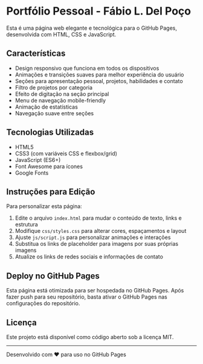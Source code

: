 # Portfólio Pessoal - Fábio L. Del Poço

Esta é uma página web elegante e tecnológica para o GitHub Pages, desenvolvida com HTML, CSS e JavaScript.

## Características

- Design responsivo que funciona em todos os dispositivos
- Animações e transições suaves para melhor experiência do usuário
- Seções para apresentação pessoal, projetos, habilidades e contato
- Filtro de projetos por categoria
- Efeito de digitação na seção principal
- Menu de navegação mobile-friendly
- Animação de estatísticas
- Navegação suave entre seções

## Tecnologias Utilizadas

- HTML5
- CSS3 (com variáveis CSS e flexbox/grid)
- JavaScript (ES6+)
- Font Awesome para ícones
- Google Fonts

## Instruções para Edição

Para personalizar esta página:

1. Edite o arquivo `index.html` para mudar o conteúdo de texto, links e estrutura
2. Modifique `css/styles.css` para alterar cores, espaçamentos e layout
3. Ajuste `js/script.js` para personalizar animações e interações
4. Substitua os links de placeholder para imagens por suas próprias imagens
5. Atualize os links de redes sociais e informações de contato

## Deploy no GitHub Pages

Esta página está otimizada para ser hospedada no GitHub Pages. Após fazer push para seu repositório, basta ativar o GitHub Pages nas configurações do repositório.

## Licença

Este projeto está disponível como código aberto sob a licença MIT.

---

Desenvolvido com ❤️ para uso no GitHub Pages 
